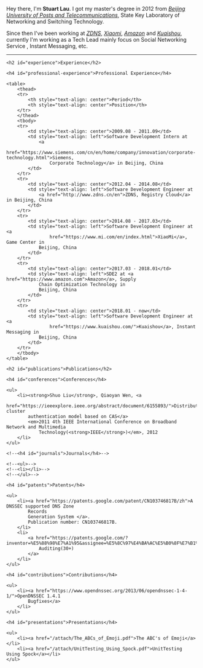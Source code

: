 
<div class="en post-container">
    <p>Hey there, I'm <strong>Stuart Lau</strong>. I
        got my master's degree in 2012
        from <a href="https://www.bupt.edu.cn/"><i>Beijing University of Posts and
            Telecommunications</i></a>, State Key Laboratory of Networking and Switching
        Technology. </p>
    <p>Since then I've been working at
        <a href="https://www.zdns.cn/"><i>ZDNS</i></a>,
        <a href="https://www.mi.com/en/index.html"><i>Xiaomi</i></a>,
        <a href="https://www.amazon.com/"><i>Amazon</i></a> and
        <a href="https://www.kuaishou.com/"><i>Kuaishou</i></a>,
            currently I'm working as a Tech Lead mainly focus on Social Networking Service
            , Instant Messaging, etc.</p>
    <hr>

    <h2 id="experience">Experience</h2>

    <h4 id="professional-experience">Professional Experience</h4>

    <table>
        <thead>
        <tr>
            <th style="text-align: center">Period</th>
            <th style="text-align: center">Position</th>
        </tr>
        </thead>
        <tbody>
        <tr>
            <td style="text-align: center">2009.08 - 2011.09</td>
            <td style="text-align: left">Software Development Intern at
                <a
                        href="https://www.siemens.com/cn/en/home/company/innovation/corporate-technology.html">Siemens,
                    Corporate Technology</a> in Beijing, China
            </td>
        </tr>
        <tr>
            <td style="text-align: center">2012.04 - 2014.08</td>
            <td style="text-align: left">Software Development Engineer at
                <a href="http://www.zdns.cn/en">ZDNS, Registry Cloud</a> in Beijing, China
            </td>
        </tr>
        <tr>
            <td style="text-align: center">2014.08 - 2017.03</td>
            <td style="text-align: left">Software Development Engineer at <a
                    href="https://www.mi.com/en/index.html">XiaoMi</a>, Game Center in
                Beijing, China
            </td>
        </tr>
        <tr>
            <td style="text-align: center">2017.03 - 2018.01</td>
            <td style="text-align: left">SDE2 at <a href="https://www.amazon.com">Amazon</a>, Supply
                Chain Optimization Technology in
                Beijing, China
            </td>
        </tr>
        <tr>
            <td style="text-align: center">2018.01 - now</td>
            <td style="text-align: left">Software Development Engineer at <a
                    href="https://www.kuaishou.com/">Kuaishou</a>, Instant Messaging in
                Beijing, China
            </td>
        </tr>
        </tbody>
    </table>

    <h2 id="publications">Publications</h2>

    <h4 id="conferences">Conferences</h4>

    <ul>
        <li><strong>Shuo Liu</strong>, Qiaoyan Wen, <a
                href="https://ieeexplore.ieee.org/abstract/document/6155893/">Distributed cluster
            authentication model based on CAS</a>
            <em>2011 4th IEEE International Conference on Broadband Network and Multimedia
                Technology(<strong>IEEE</strong>)</em>, 2012
        </li>
    </ul>

    <!--<h4 id="journals">Journals</h4>-->

    <!--<ul>-->
    <!--<li></li>-->
    <!--</ul>-->

    <h4 id="patents">Patents</h4>

    <ul>
        <li><a href="https://patents.google.com/patent/CN103746817B/zh">A DNSSEC supported DNS Zone
            Records
            Generation System </a>.
            Publication number: CN103746817B.
        </li>
        <li>
            <a href="https://patents.google.com/?inventor=%E5%88%98%E7%A1%95&assignee=%E5%8C%97%E4%BA%AC%E5%B0%8F%E7%B1%B3%E7%A7%BB%E5%8A%A8%E8%BD%AF%E4%BB%B6%E6%9C%89%E9%99%90%E5%85%AC%E5%8F%B8&before=priority:20180909&after=priority:20160101">
                Auditing(30+)
            </a>
        </li>
    </ul>

    <h4 id="contributions">Contributions</h4>

    <ul>
        <li><a href="https://www.opendnssec.org/2013/06/opendnssec-1-4-1/">OpenDNSSEC 1.4.1
            Bugfixes</a>
        </li>
    </ul>

    <h4 id="presentations">Presentations</h4>

    <ul>
        <li><a href="/attach/The_ABCs_of_Emoji.pdf">The ABC's of Emoji</a></li>
        <li><a href="/attach/UnitTesting_Using_Spock.pdf">UnitTesting Using Spock</a></li>
    </ul>

</div>